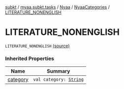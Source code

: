 [subkt](../../../index.md) / [myaa.subkt.tasks](../../index.md) / [Nyaa](../index.md) / [NyaaCategories](index.md) / [LITERATURE_NONENGLISH](./-l-i-t-e-r-a-t-u-r-e_-n-o-n-e-n-g-l-i-s-h.md)

# LITERATURE_NONENGLISH

`LITERATURE_NONENGLISH` [(source)](https://github.com/Myaamori/SubKt/blob/0.1.13/src/main/kotlin/myaa/subkt/tasks/tasks.kt#L788)

### Inherited Properties

| Name | Summary |
|---|---|
| [category](category.md) | `val category: `[`String`](https://kotlinlang.org/api/latest/jvm/stdlib/kotlin/-string/index.html) |
